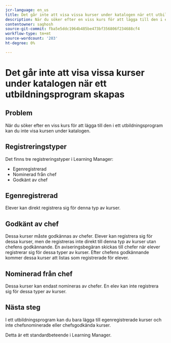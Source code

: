 ```yaml
---
jcr-language: en_us
title: Det går inte att visa vissa kurser under katalogen när ett utbildningsprogram skapas
description: När du söker efter en viss kurs för att lägga till den i ett utbildningsprogram kan du inte visa kursen under katalogen.
contentowner: saghosh
source-git-commit: fba5e5ddc1964b485be473bf356806f234688cf4
workflow-type: tm+mt
source-wordcount: '203'
ht-degree: 0%

---
```




# Det går inte att visa vissa kurser under katalogen när ett utbildningsprogram skapas

## Problem

När du söker efter en viss kurs för att lägga till den i ett utbildningsprogram kan du inte visa kursen under katalogen.

## Registreringstyper

Det finns tre registreringstyper i Learning Manager:

* Egenregistrerad
* Nominerad från chef
* Godkänt av chef

## Egenregistrerad

Elever kan direkt registrera sig för denna typ av kurser.

## Godkänt av chef

Dessa kurser måste godkännas av chefer. Elever kan registrera sig för dessa kurser, men de registreras inte direkt till denna typ av kurser utan chefens godkännande. En aviseringsbegäran skickas till chefer när elever registrerar sig för dessa typer av kurser. Efter chefens godkännande kommer dessa kurser att listas som registrerade för elever.

## Nominerad från chef

Dessa kurser kan endast nomineras av chefer. En elev kan inte registrera sig för dessa typer av kurser.

## Nästa steg

I ett utbildningsprogram kan du bara lägga till egenregistrerade kurser och inte chefsnominerade eller chefsgodkända kurser.

Detta är ett standardbeteende i Learning Manager.
